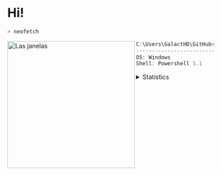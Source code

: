 # Hi!

```ps1
> neofetch
```

<img align="left" src="https://upload.wikimedia.org/wikipedia/commons/8/87/Windows_logo_-_2021.svg" alt="Las janelas" width="290" /> 

```csharp
C:\Users\GalactHD\GitHub>
-------------------------
OS: Windows 
Shell: Powershell 5.1 
```

<details>
  <summary>Statistics</summary>
  
  [![Used Langs](https://github-readme-stats.vercel.app/api/top-langs/?username=GalactHD&theme=react&show_icons=true&hide_border=false&layout=compact)](https://github-readme-stats.vercel.app/api/top-langs/?username=GalactHD&theme=react&show_icons=true&hide_border=false&layout=compact)

  [![GitHub Stats](https://github-readme-stats.vercel.app/api?username=GalactHD&theme=react&show_icons=true&hide_border=false&count_private=true)](https://github-readme-stats.vercel.app/api/top-langs/?username=GalactHD&theme=react&show_icons=true&hide_border=false&layout=compact)

</details>

